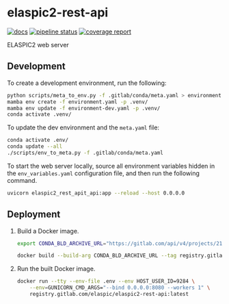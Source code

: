 # elaspic2-rest-api

[![docs](https://img.shields.io/badge/docs-v0.1.6-blue.svg)](https://ostrokach.gitlab.io/elaspic2-rest-api/v0.1.6/)
[![pipeline status](https://gitlab.com/elaspic/elaspic2-rest-api/badges/v0.1.6/pipeline.svg)](https://gitlab.com/elaspic/elaspic2-rest-api/commits/v0.1.6/)
[![coverage report](https://gitlab.com/elaspic/elaspic2-rest-api/badges/v0.1.6/coverage.svg)](https://elaspic.gitlab.io/elaspic2-rest-api/v0.1.6/htmlcov/)

ELASPIC2 web server

## Development

To create a development environment, run the following:

```bash
python scripts/meta_to_env.py -f .gitlab/conda/meta.yaml > environment.yaml
mamba env create -f environment.yaml -p .venv/
mamba env update -f environment-dev.yaml -p .venv/
conda activate .venv/
```

To update the dev environment and the `meta.yaml` file:

```bash
conda activate .env/
conda update --all
./scripts/env_to_meta.py -f .gitlab/conda/meta.yaml
```

To start the web server locally, source all environment variables hidden in the
`env_variables.yaml` configuration file, and then run the following command.

```bash
uvicorn elaspic2_rest_apit_api:app --reload --host 0.0.0.0
```

## Deployment

1. Build a Docker image.

    ```bash
    export CONDA_BLD_ARCHIVE_URL="https://gitlab.com/api/v4/projects/21459617/jobs/artifacts/master/download?job=build"

    docker build --build-arg CONDA_BLD_ARCHIVE_URL --tag registry.gitlab.com/elaspic/elaspic2-rest-api:latest .gitlab/docker/
    ```

1. Run the built Docker image.

    ```bash
    docker run --tty --env-file .env --env HOST_USER_ID=9284 \
        --env=GUNICORN_CMD_ARGS="--bind 0.0.0.0:8080 --workers 1" \
        registry.gitlab.com/elaspic/elaspic2-rest-api:latest
    ```
